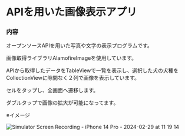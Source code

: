 # APIを用いた画像表示アプリ

### 内容

オープンソースAPIを用いた写真や文字の表示プログラムです。

画像取得ライブラリAlamofireImageを使用しています。

APIから取得したデータをTableViewで一覧を表示し、選択した犬の犬種をCollectionViewに隙間なく２列で画像を表示しています。

セルをタップし、全画面へ遷移します。

ダブルタップで画像の拡大が可能になってます。



※イメージ

![Simulator Screen Recording - iPhone 14 Pro - 2024-02-29 at 11 19 14](https://github.com/spark94vcoolk/PortfolioDogAPI/assets/156158253/c0bd83b8-eb6e-4905-9134-ca32160e8292)


